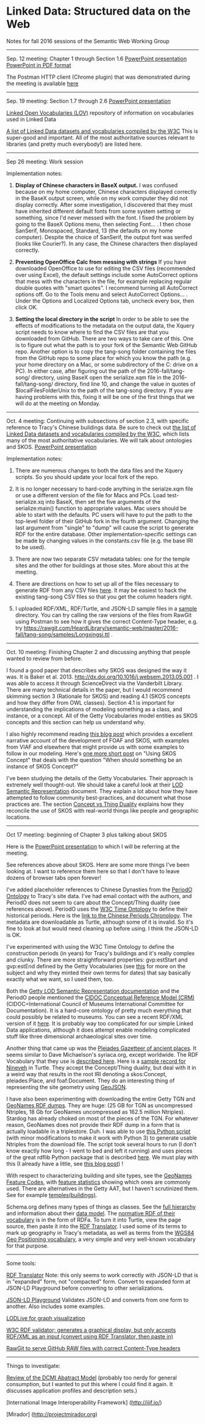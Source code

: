 # Linked Data: Structured data on the Web
Notes for fall 2016 sessions of the Semantic Web Working Group

---
Sep. 12 meeting: Chapter 1 through Section 1.6
[PowerPoint presentation](linked-data-ch1.pptx)   [PowerPoint in PDF format](linked-data-ch1.pdf)

The Postman HTTP client (Chrome plugin) that was demonstrated during the meeting is available [here](https://chrome.google.com/webstore/detail/postman/fhbjgbiflinjbdggehcddcbncdddomop?hl=en)

---
Sep. 19 meeting: Section 1.7 through 2.6
[PowerPoint presentation](Chapters_1_7-2_6.pdf)

[Linked Open Vocabularies (LOV)](http://lov.okfn.org/dataset/lov/) repository of information on vocabularies used in Linked Data

[A list of Linked Data datasets and vocabularies compiled by the W3C](http://www.w3.org/2005/Incubator/lld/XGR-lld-vocabdataset/) This is super-good and important.  All of the most authoritative sources relevant to libraries (and pretty much everybody!) are listed here.

---
<a name="wsession"></a>Sep 26 meeting: Work session

Implementation notes:

1. **Display of Chinese characters in BaseX output.**  I was confused because on my home computer, Chinese characters displayed correctly in the BaseX output screen, while on my work computer they did not display correctly.  After some investigation, I discovered that they must have inherited different default fonts from some system setting or something, since I'd never messed with the font.  I fixed the problem by going to the BaseX Options menu, then selecting Font... .  I then chose SanSerif, Monospaced, Standard, 13 (the defaults on my home computer).  Despite the choice of SanSerif, the output font was serifed (looks like Courier?).  In any case, the Chinese characters then displayed correctly.

2. **Preventing OpenOffice Calc from messing with strings** If you have downloaded OpenOffice to use for editing the CSV files (recommended over using Excel), the default settings include some AutoCorrect options that mess with the characters in the file, for example replacing regular double quotes with "smart quotes".  I recommend turning all AutoCorrect options off.  Go to the Tools menu and select AutoCorrect Options... .  Under the Options and Localized Options tab, uncheck every box, then click OK.  

3. **Setting the local directory in the script** In order to be able to see the effects of modifications to the metadata on the output data, the Xquery script needs to know where to find the CSV files are that you downloaded from GitHub.  There are two ways to take care of this.  One is to figure out what the path is to your fork of the Semantic Web GitHub repo.  Another option is to copy the tang-song folder containing the files from the GitHub repo to some place for which you know the path (e.g. your home directory on a Mac, or some subdirectory of the C: drive on a PC).  In either case, after figuring out the path of the 2016-fall/tang-song/ directory, using BaseX open the serialize.xqm file in the 2016-fall/tang-song/ directory, find line 10, and change the value in quotes of $localFilesFolderUnix to the path of the tang-song directory.  If you are having problems with this, fixing it will be one of the first things that we will do at the meeting on Monday.

---
Oct. 4 meeting: Continuing with subsections of section 2.3, with specific reference to Tracy's Chinese buildings data.  Be sure to check out [the list of Linked Data datasets and vocabularies compiled by the W3C](http://www.w3.org/2005/Incubator/lld/XGR-lld-vocabdataset/), which lists many of the most authoritative vocabularies.  We will talk about ontologies and SKOS.  [PowerPoint presentation](linked-data-ch2-3.pdf)

Implementation notes:

1. There are numerous changes to both the data files and the Xquery scripts.  So you should update your local fork of the repo.

2. It is no longer necessary to hard-code anything in the serialze.xqm file or use a different version of the file for Macs and PCs.  Load test-serialize.xq into BaseX, then set the five arguments of the serialize:main() function to appropriate values.  Mac users should be able to start with the defaults.  PC users will have to put the path to the top-level folder of their GitHub fork in the fourth argument.  Changing the last argument from "single" to "dump" will cause the script to generate RDF for the entire database.  Other implementation-specific settings can be made by changing values in the constants.csv file (e.g. the base IRI to be used).

3. There are now two separate CSV metadata tables: one for the temple sites and the other for buildings at those sites.  More about this at the meeting.  

4. There are directions on how to set up all of the files necessary to generate RDF from any CSV files [here](tang-song/readme.md).  It may be easiest to hack the existing tang-song CSV files so that you get the column headers right.

5. I uploaded RDF/XML, RDF/Turtle, and JSON-LD sample files in a [sample](tang/song/samples) directory.  You can try calling the raw versions of the files from RawGit using Postman to see how it gives the correct Content-Type header, e.g. try https://rawgit.com/HeardLibrary/semantic-web/master/2016-fall/tang-song/samples/Longxingsi.ttl .  

---
Oct. 10 meeting: Finishing Chapter 2 and discussing anything that people wanted to review from before.  

I found a good paper that describes why SKOS was designed the way it was.  It is Baker et al. 2013. http://dx.doi.org/10.1016/j.websem.2013.05.001 .  I was able to access it through ScienceDirect via the Vanderbilt Library.  There are many technical details in the paper, but I would recommend skimming section 3 (Rationale for SKOS) and reading 4.1 (SKOS concepts and how they differ from OWL classes).  Section 4.1 is important for understanding the implications of modeling something as a class, and instance, or a concept.  All of the Getty Vocabularies model entities as SKOS concepts and this section can help us understand why.

I also highly recommend reading [this blog post](http://efoundations.typepad.com/efoundations/2011/09/things-their-conceptualisations-skos-foaffocus-modelling-choices.html) which provides a excellent narrative account of the development of FOAF and SKOS, with examples from VIAF and elsewhere that might provide us with some examples to follow in our modeling.  Here's [one more short post](http://ontologydesignpatterns.org/wiki/Community:Using_SKOS_Concept) on "Using SKOS Concept" that deals with the question "When should something be an instance of SKOS Concept?"

I've been studying the details of the Getty Vocabularies.  Their approach is extremely well thought-out.  We should take a careful look at their [LOD Semantic Representation](http://vocab.getty.edu/doc/) document.  They explain a lot about how they have attempted to follow community best-practices, and document what those practices are.  The section [Concept vs Thing Duality](http://vocab.getty.edu/doc/#Concept_vs_Thing_Duality) explains how they reconcile the use of SKOS with real-world things like people and geographic locations.  

---
Oct 17 meeting: beginning of Chapter 3 plus talking about SKOS

Here is the [PowerPoint presentation](concept-thing.pdf) to which I will be referring at the meeting.

See references above about SKOS.  Here are some more things I've been looking at.  I want to reference them here so that I don't have to leave dozens of browser tabs open forever!

I've added placeholder references to Chinese Dynasties from the [PeriodO Ontology](http://perio.do/technical-overview/) to Tracy's site data. I've had email contact with the authors, and PeriodO does not seem to care about the Concept/Thing duality (see references above).  PeriodO uses the [W3C Time Ontology](https://www.w3.org/TR/owl-time/) to define their historical periods.  Here is the [link to the Chinese Periods Chronology](https://test.perio.do/#/p/Canonical/periodCollections/p0fp7wv/).  The metadata are downloadable as Turtle, although some of it is invalid.  So it's fine to look at but would need cleaning up before using.  I think the JSON-LD is OK.

I've experimented with using the W3C Time Ontology to define the construction periods (in years) for Tracy's buildings and it's really complex and clunky.  There are more straightforward properties: gvp:estStart and gvp:estEnd defined by the Getty Vocabularies (see [this](http://vocab.getty.edu/doc/#Estimated_Dates) for more on the subject and why they minted their own terms for dates) that say basically exactly what we want, so I used them, too.  

Both the [Getty LOD Semantic Representation documentation](http://vocab.getty.edu/doc/) and the PeriodO people mentioned the [CIDOC Conceptual Reference Model (CRM)](http://www.cidoc-crm.org/) (CIDOC=International Council of Museums International Committee for Documentation).  It is a hard-core ontology of pretty much everything that could possibly be related to museums.  You can see a recent RDF/XML version of it [here](http://www.cidoc-crm.org/rdfs/cidoc_crm_v6.2.1-draft-b-2015October.rdfs).  It is probably way too complicated for our simple Linked Data applications, although it does attempt enable modeling complicated stuff like three dimensional archaeological sites over time.  

Another thing that came up was the [Pleiades Gazetteer of ancient places](https://pleiades.stoa.org/).  It seems similar to Dave Michaelson's syriaca.org, except worldwide.  The RDF Vocabulary that they use is [described here](https://pleiades.stoa.org/docs/partners/pleiades-rdf-vocabulary).  Here is a [sample record for Nineveh](https://pleiades.stoa.org/places/874621/turtle) in Turtle.  They accept the Concept/Thing duality, but deal with it in a weird way that results in the root IRI denoting a skos:Concept, pleiades:Place, and foaf:Document.  They do an interesting thing of representing the site geometry using [GeoJSON](https://en.wikipedia.org/wiki/GeoJSON).  

I have also been experimenting with downloading the entire Getty TGN and [GeoNames RDF dumps](http://www.geonames.org/ontology/documentation.html).  They are huge: (25 GB for TGN as uncompressed Ntriples, 18 Gb for GeoNames uncompressed as 162.5 million Ntriples).  Stardog has already choked on most of the pieces of the TGN.  For whatever reason, GeoNames does not provide their RDF dump in a form that is actually loadable in a triplestore.  Duh.  I was able to use [this Python script](https://github.com/rhasan/sw/blob/master/genames/convert2ntriples.py) (with minor modifications to make it work with Python 3) to generate usable Ntriples from the download file.  The script took several hours to run (I don't know exactly how long - I went to bed and left it running) and uses pieces of the great rdflib Python package that is described [here](https://rdflib3.readthedocs.io/en/latest/index.html).  We must play with this (I already have a little, see [this blog post](http://baskauf.blogspot.com/2015/07/shiny-new-toys-3-playing-with-linked.html)) !

With respect to characterizing building and site types, see the [GeoNames Feature Codes](http://www.geonames.org/export/codes.html), with [feature statistics](http://www.geonames.org/statistics/total.html) showing which ones are commonly used.  There are alternatives in the Getty AAT, but I haven't scrutinized them.  See for example [temples(buildings)](http://www.getty.edu/vow/AATFullDisplay?find=&logic=AND&note=&subjectid=300007595).  

Schema.org defines many types of things as classes.  See the [full hierarchy](http://schema.org/docs/full.html) and information about their [data model](http://schema.org/docs/datamodel.html).  The [normative RDF of their vocabulary](http://schema.org/docs/schema_org_rdfa.html) is in the form of RDFa. To turn it into Turtle, view the page source, then paste it into the [RDF Translator](http://rdf-translator.appspot.com/).  I used some of its terms to mark up geography in Tracy's metadata, as well as terms from the [WGS84 Geo Positioning vocabulary](https://www.w3.org/2003/01/geo/wgs84_pos), a very simple and very well-known vocabulary for that purpose.  

---
Some tools:

[RDF Translator](http://rdf-translator.appspot.com/) Note: this only seems to work correctly with JSON-LD that is in "expanded" form, not "compacted" form. Convert to expanded form at JSON-LD Playground before converting to other serializations.

[JSON-LD Playground](http://json-ld.org/playground/) Validates JSON-LD and converts from one form to another.  Also includes some examples.

[LODLive for graph visualization](http://en.lodlive.it/)

[W3C RDF validator; generates a graphical display, but only accepts RDF/XML as an input (convert using RDF Translator, then paste in)](https://www.w3.org/RDF/Validator/)

[RawGit to serve GitHub RAW files with correct Content-Type headers](http://rawgit.com/)

---
Things to investigate:

[Review of the DCMI Abatract Model](http://wiki.dublincore.org/index.php/Review_of_DCMI_Abstract_Model) (probably too nerdy for general consumption, but I wanted to put this where I could find it again.  It discusses application profiles and description sets.)

[International Image Interoperability Framework] (http://iiif.io/)

[Mirador] (http://projectmirador.org)
